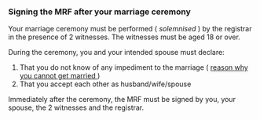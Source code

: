 ###  Signing the MRF after your marriage ceremony

Your marriage ceremony must be performed ( _solemnised_ ) by the registrar in
the presence of 2 witnesses. The witnesses must be aged 18 or over.

During the ceremony, you and your intended spouse must declare:

  1. That you do not know of any impediment to the marriage ( [ reason why you cannot get married ](https://www.gov.ie/en/publication/a4a0c2-impediments-to-marriage-in-ireland/) ) 
  2. That you accept each other as husband/wife/spouse 

Immediately after the ceremony, the MRF must be signed by you, your spouse,
the 2 witnesses and the registrar.
